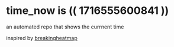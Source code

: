 # time_now is (( 1716555600841 ))

an automated repo that shows the currnent time

inspired by [breakingheatmap](https://github.com/breakingheatmap/breakingheatmap)